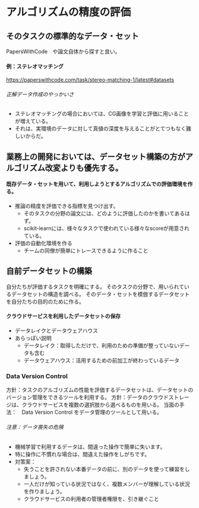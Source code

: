 # アルゴリズムの精度の評価

## そのタスクの標準的なデータ・セット
PapersWithCode　や論文自体から探すと良い。
#### 例：ステレオマッチング
https://paperswithcode.com/task/stereo-matching-1/latest#datasets
###### 正解データ作成のやっかいさ
- ステレオマッチングの場合においては、CG画像を学習と評価に用いることが増えている。
- それは、実環境のデータに対して真値の深度を与えることがとてつもなく難しいからだ。
## 業務上の開発においては、データセット構築の方がアルゴリズム改変よりも優先する。
#### 既存データ・セットを用いて、利用しようとするアルゴリズムでの評価環境を作る。
- 推論の精度を評価できる指標を見つけ出す。
  - そのタスクの分野の論文には、どのように評価したのかを書いてあるはず。
  - scikit-learnには、様々なタスクで使われている様々なscoreが用意されている。
- 評価の自動化環境を作る
  - チームの同僚が簡単にトレースできるように作ること
## 自前データセットの構築
自分たちが評価するタスクを明確にする。
そのタスクの分野で、用いられているデータセットの構造を調べる。
そのデータ・セットを模倣するデータセットを自分たちの目的のために作る。

#### クラウドサービスを利用したデータセットの保存
- データレイクとデータウェアハウス
- あらっぽい説明
  - データレイク：取得しただけで、利用のための準備が整っていないデータも含む
  - データウェアハウス：活用するための前加工が終わっているデータ

### Data Version Control
方針：タスクのアルゴリズムの性能を評価するデータセットは、データセットのバージョン管理をできるツールを利用する。
方針：データのクラウドストレージは、クラウドサービスを複数の選択肢から選べるものを用いる。
当面の手法：　Data Version Control をデータ管理のツールとして用いる。

###### 注意：データ喪失の危険
- 機械学習で利用するデータは、間違った操作で簡単に失います。
- 特に操作に不慣れな場合は、間違えた操作をしがちです。
- 対策案：
  - 失うことを許されない本番データの前に、別のデータを使って練習をしましょう。
  - 一人だけが知っている状況ではなく、複数メンバーが理解している状況を作りましょう。
  - クラウドサービスの利用者の管理者権限を、引き継ぐこと




